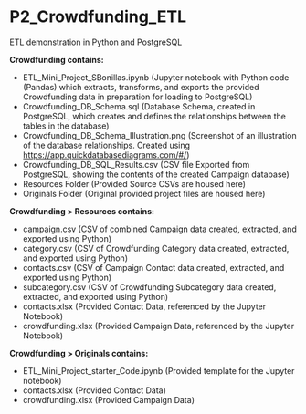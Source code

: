 # P2_Crowdfunding_ETL
 ETL demonstration in Python and PostgreSQL

**Crowdfunding contains:**
- ETL_Mini_Project_SBonillas.ipynb (Jupyter notebook with Python code (Pandas) which extracts, transforms, and exports the provided Crowdfunding data in preparation for loading to PostgreSQL)
- Crowdfunding_DB_Schema.sql (Database Schema, created in PostgreSQL, which creates and defines the relationships between the tables in the database)
- Crowdfunding_DB_Schema_Illustration.png (Screenshot of an illustration of the database relationships.  Created using https://app.quickdatabasediagrams.com/#/)
- Crowdfunding_DB_SQL_Results.csv (CSV file Exported from PostgreSQL, showing the contents of the created Campaign database)
- Resources Folder (Provided Source CSVs are housed here)
- Originals Folder (Original provided project files are housed here)

**Crowdfunding > Resources contains:**
- campaign.csv (CSV of combined Campaign data created, extracted, and exported using Python)
- category.csv (CSV of Crowdfunding Category data created, extracted, and exported using Python)
- contacts.csv (CSV of Campaign Contact data created, extracted, and exported using Python)
- subcategory.csv (CSV of Crowdfunding Subcategory data created, extracted, and exported using Python)
- contacts.xlsx (Provided Contact Data, referenced by the Jupyter Notebook)
- crowdfunding.xlsx (Provided Campaign Data, referenced by the Jupyter Notebook)

**Crowdfunding > Originals contains:**
- ETL_Mini_Project_starter_Code.ipynb (Provided template for the Jupyter notebook)
- contacts.xlsx (Provided Contact Data)
- crowdfunding.xlsx (Provided Campaign Data)